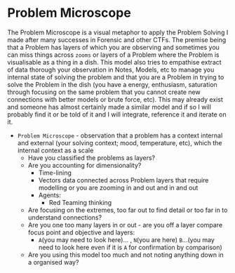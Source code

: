 # Problem Microscope

The Problem Microscope is a visual metaphor to apply the Problem Solving I made after many successes in Forensic and other CTFs. The premise being that a Problem has layers of which you are observing and sometimes you can miss things across `zooms` or layers of a Problem where the Problem is visualisable as a thing in a dish. This model also tries to empathise extract of data thorough your observation in Notes, Models, etc to manage you internal state of solving the problem and that you are a Problem in trying to solve the Problem in the dish (you have a energy, enthusiasm, saturation through focusing on the same problem that you cannot create new connections with better models or brute force, etc). This may already exist and someone has almost certainly made a similar model and if so I will probably find it or be told of it and I will integrate, reference it and iterate on it.

- `Problem Microscope` - observation that a problem has a context internal and external (your solving context; mood, temperature, etc), which the internal context as a scale
	- Have you classified the problems as layers?
	- Are you accounting for dimensionality?
		- Time-lining 
		- Vectors data connected across Problem layers that require modelling or you are zooming in and out and in and out
		- Agents:
			- Red Teaming thinking
	- Are focusing on the extremes, too far out to find detail or too far in to understand connections?
	- Are you one too many layers in or out - are you off a layer compare focus point and objective and layers:
		- `A`(you may need to look here)... , `N`(you are here) `B`...(you may need to look here even if it is `A` for confirmation by comparison)
	- Are you using this model too much and not noting anything down in a organised way? 